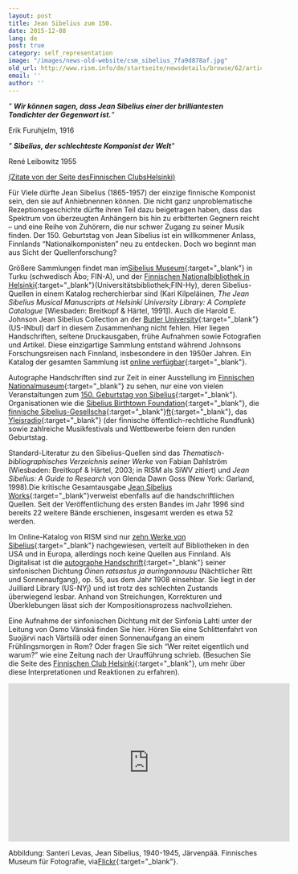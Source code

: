 ```yaml
---
layout: post
title: Jean Sibelius zum 150.
date: 2015-12-08
lang: de
post: true
category: self_representation
image: "/images/news-old-website/csm_sibelius_7fa9d878af.jpg"
old_url: http://www.rism.info/de/startseite/newsdetails/browse/62/article/64/jean-sibelius-at-150.html
email: ''
author: ''
---
```


_" __Wir können sagen, dass Jean Sibelius einer der brilliantesten Tondichter der Gegenwart ist.__"_

Erik Furuhjelm, 1916

_" __Sibelius, der schlechteste Komponist der Welt__"_

René Leibowitz 1955

[(Zitate von der Seite desFinnischen ClubsHelsinki)](http://www.sibelius.fi/english/musiikki/js_saveltajana_05.html)

Für Viele dürfte Jean Sibelius (1865-1957) der einzige finnische Komponist sein, den sie auf Anhiebnennen können. Die nicht ganz unproblematische Rezeptionsgeschichte dürfte ihren Teil dazu beigetragen haben, dass das Spektrum von überzeugten Anhängern bis hin zu erbitterten Gegnern reicht – und eine Reihe von Zuhörern, die nur schwer Zugang zu seiner Musik finden. Der 150. Geburtstag von Jean Sibelius ist ein willkommener Anlass, Finnlands “Nationalkomponisten” neu zu entdecken. Doch wo beginnt man aus Sicht der Quellenforschung?


Größere Sammlungen findet man im[Sibelius Museum](http://www.sibeliusmuseum.fi/en/archive/collections/jean-sibelius/){:target="_blank"} in Turku (schwedisch Åbo; FIN-A), und der [Finnischen Nationalbibliothek in Helsinki](http://www.helsinki.fi/kirjasto/en/home/){:target="_blank"}(Universitätsbibliothek;FIN-Hy), deren Sibelius-Quellen in einem Katalog recherchierbar sind (Kari Kilpeläinen, _The Jean Sibelius Musical Manuscripts at Helsinki University Library: A Complete Catalogue_ [Wiesbaden: Breitkopf & Härtel, 1991]). Auch die Harold E. Johnson Jean Sibelius Collection an der [Butler University](http://legacy.butler.edu/library/library-information/departments/special-collections/){:target="_blank"} (US-INbul) darf in diesem Zusammenhang nicht fehlen. Hier liegen Handschriften, seltene Druckausgaben, frühe Aufnahmen sowie Fotografien und Artikel. Diese einzigartige Sammlung entstand während Johnsons Forschungsreisen nach Finnland, insbesondere in den 1950er Jahren. Ein Katalog der gesamten Sammlung ist [online verfügbar](http://digitalcommons.butler.edu/scbib/1/){:target="_blank"}.

Autographe Handschriften sind zur Zeit in einer Ausstellung im [Finnischen Nationalmuseum](http://www.kansallismuseo.fi/en/nationalmuseum/exhibitions/temporary#sibelius_eng){:target="_blank"} zu sehen, nur eine von vielen Veranstaltungen zum [150. Geburtstag von Sibelius](http://sibelius150.org/en){:target="_blank"}. Organisationen wie die [Sibelius Birthtown Foundation](http://www.sib.fi/){:target="_blank"}, die [finnische Sibelius-Gesellscha](http://www.sibeliusseura.fi/){:target="_blank"}[ft](http://www.sibeliusseura.fi/){:target="_blank"}, das [Yleisradio](http://yle.fi/aihe/klassinen/jean-sibelius-150v){:target="_blank"} (der finnische öffentlich-rechtliche Rundfunk) sowie zahlreiche Musikfestivals und Wettbewerbe feiern den runden Geburtstag.

Standard-Literatur zu den Sibelius-Quellen sind das _Thematisch-bibliographisches Verzeichnis seiner Werke_ von Fabian Dahlström (Wiesbaden: Breitkopf & Härtel, 2003; in RISM als SiWV zitiert) und _Jean Sibelius: A Guide to Research_ von Glenda Dawn Goss (New York: Garland, 1998).Die kritische Gesamtausgabe [Jean Sibelius Works](http://www.nationallibrary.fi/en/culture/sibelius.html){:target="_blank"}verweist ebenfalls auf die handschriftlichen Quellen. Seit der Veröffentlichung des ersten Bandes im Jahr 1996 sind bereits 22 weitere Bände erschienen, insgesamt werden es etwa 52 werden.

Im Online-Katalog von RISM sind nur [zehn Werke von Sibelius](https://opac.rism.info/search?View=rism&author=jean+sibelius){:target="_blank"} nachgewiesen, verteilt auf Bibliotheken in den USA und in Europa, allerdings noch keine Quellen aus Finnland. Als Digitalisat ist die [autographe Handschrift](https://opac.rism.info/search?id=900005477){:target="_blank"} seiner sinfonischen Dichtung _Öinen ratsastus ja auringonnousu_ (Nächtlicher Ritt und Sonnenaufgang), op. 55, aus dem Jahr 1908 einsehbar. Sie liegt in der Juilliard Library (US-NYj) und ist trotz des schlechten Zustands überwiegend lesbar. Anhand von Streichungen, Korrekturen und Überklebungen lässt sich der Kompositionsprozess nachvollziehen.

Eine Aufnahme der sinfonischen Dichtung mit der Sinfonia Lahti unter der Leitung von Osmo Vänskä finden Sie hier. Hören Sie eine Schlittenfahrt von Suojärvi nach Värtsilä oder einen Sonnenaufgang an einem Frühlingsmorgen in Rom? Oder fragen Sie sich “Wer reitet eigentlich und warum?” wie eine Zeitung nach der Uraufführung schrieb. (Besuchen Sie die Seite des [Finnischen Club Helsinki](http://www.sibelius.fi/deutsch/musiikki/ork_oinen_ratsastus.htm){:target="_blank"}, um mehr über diese Interpretationen und Reaktionen zu erfahren).


<iframe width="560" height="315" src="https://www.youtube.com/embed/zaVTsGZ67IM" frameborder="0" allowfullscreen></iframe>

Abbildung: Santeri Levas, Jean Sibelius, 1940-1945, Järvenpää. Finnisches Museum für Fotografie, via[Flickr](https://www.flickr.com/photos/valokuvataiteenmuseo/11064165894/in/album-72157638075319113/){:target="_blank"}.

